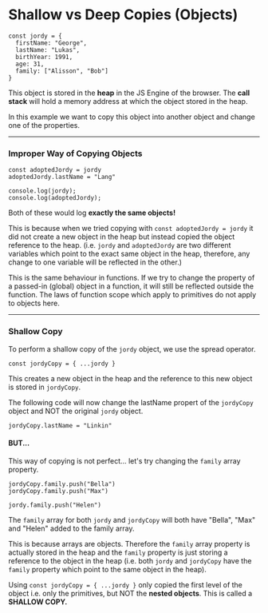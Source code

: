 # Shallow vs Deep Copies (Objects)

```
const jordy = {
  firstName: "George",
  lastName: "Lukas",
  birthYear: 1991,
  age: 31,
  family: ["Alisson", "Bob"]
}
```

This object is stored in the <strong>heap</strong> in the JS Engine of the browser. The <strong>call stack</strong> will hold a memory address at which the object stored in the heap.

In this example we want to copy this object into another object and change one of the properties.

---

### Improper Way of Copying Objects

```
const adoptedJordy = jordy
adoptedJordy.lastName = "Lang"

console.log(jordy);
console.log(adoptedJordy);
```

Both of these would log <strong>exactly the same objects!</strong> <br>

This is because when we tried copying with `const adoptedJordy = jordy` it did not create a new object in the heap but instead copied the object reference to the heap. (i.e. `jordy` and `adoptedJordy` are two different variables which point to the exact same object in the heap, therefore, any change to one variable will be reflected in the other.)

This is the same behaviour in functions. If we try to change the property of a passed-in (global) object in a function, it will still be reflected outside the function. The laws of function scope which apply to primitives do not apply to objects here.

---

### Shallow Copy

To perform a shallow copy of the `jordy` object, we use the spread operator.

```
const jordyCopy = { ...jordy }
```

This creates a new object in the heap and the reference to this new object is stored in `jordyCopy`.

The following code will now change the lastName propert of the `jordyCopy` object and NOT the original `jordy` object.

```
jordyCopy.lastName = "Linkin"
```

#### BUT...

This way of copying is not perfect... let's try changing the `family` array property.

```
jordyCopy.family.push("Bella")
jordyCopy.family.push("Max")

jordy.family.push("Helen")
```

The `family` array for both `jordy` and `jordyCopy` will both have "Bella", "Max" and "Helen" added to the family array.

This is because arrays are objects. Therefore the `family` array property is actually stored in the heap and the `family` property is just storing a reference to the object in the heap (i.e. both `jordy` and `jordyCopy` have the `family` property which point to the same object in the heap).

Using `const jordyCopy = { ...jordy }` only copied the first level of the object i.e. only the primitives, but NOT the <strong>nested objects</strong>. This is called a <strong>SHALLOW COPY.</strong>
